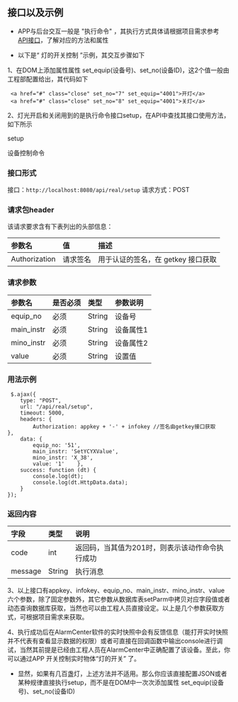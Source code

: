 ## 接口以及示例

- APP与后台交互一般是 "执行命令" ，其执行方式具体请根据项目需求参考 [API接口](http://ganweisoft.net:8092/views/web/api2/#uid_210)，了解对应的方法和属性



- 以下是“ 灯的开关控制 ”示例，其交互步骤如下

1、在DOM上添加属性属性 set_equip(设备号)、set_no(设备ID)，这2个值一般由工程部配置给出，其代码如下

```
 <a href="#" class="close" set_no="7" set_equip="4001">开灯</a>
 <a href="#" class="close" set_no="8" set_equip="4001">关灯</a>
```

2、灯光开启和关闭用到的是执行命令接口setup，在API中查找其接口使用方法，如下所示



setup

设备控制命令



### 接口形式

接口：`http://localhost:8080/api/real/setup`
请求方式：POST

### 请求包header

该请求要求含有下表列出的头部信息：

| 参数名        | 值       | 描述                               |
| :------------ | :------- | :--------------------------------- |
| Authorization | 请求签名 | 用于认证的签名，在 getkey 接口获取 |

### 请求参数

| 参数名     | 是否必须 | 类型   | 参数说明  |
| :--------- | :------- | :----- | :-------- |
| equip_no   | 必须     | String | 设备号    |
| main_instr | 必须     | String | 设备属性1 |
| mino_instr | 必须     | String | 设备属性2 |
| value      | 必须     | String | 设置值    |

### 用法示例

```
 $.ajax({
    type: "POST",
    url: "/api/real/setup",
    timeout: 5000,
    headers: {
        Authorization: appkey + '-' + infokey //签名由getkey接口获取    },
    data: {
        equip_no: '51',
        main_instr: 'SetYCYXValue',
        mino_instr: 'X_38',
        value: '1'    },
    success: function (dt) {
        console.log(dt);
        console.log(dt.HttpData.data);
    }
});
```

### 返回内容

| 字段    | 类型   | 说明                                            |
| :------ | :----- | :---------------------------------------------- |
| code    | int    | 返回码，当其值为201时，则表示该动作命令执行成功 |
| message | String | 执行消息                                        |





3、以上接口有appkey、infokey、equip_no、main_instr、mino_instr、value六个参数，除了固定参数外，其它参数从数据库表setParm中拷贝对应字段值或者动态查询数据库获取，当然也可以由工程人员直接设定。以上是几个参数获取方式，可根据项目需求来获取。

4、执行成功后在AlarmCenter软件的实时快照中会有反馈信息（能打开实时快照并不代表有查看显示数据的权限）或者可直接在回调函数中输出console进行调试，当然其前提是已经由工程人员在AlarmCenter中正确配置了该设备。至此，你可以通过APP 开关控制实时物体“灯的开关” 了。



- 显然，如果有几百盏灯，上述方法并不适用。那么你应该直接配置JSON或者某种规律直接执行setup，而不是在DOM中一次次添加属性 set_equip(设备号)、set_no(设备ID)